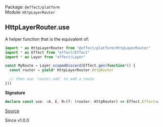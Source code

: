 Package: `@effect/platform`<br />
Module: `HttpLayerRouter`<br />

## HttpLayerRouter.use

A helper function that is the equivalent of:

```ts
import * as HttpLayerRouter from "@effect/platform/HttpLayerRouter"
import * as Effect from "effect/Effect"
import * as Layer from "effect/Layer"

const MyRoute = Layer.scopedDiscard(Effect.gen(function*() {
  const router = yield* HttpLayerRouter.HttpRouter

  // then use `router.add` to add a route
}))
```

**Signature**

```ts
declare const use: <A, E, R>(f: (router: HttpRouter) => Effect.Effect<A, E, R>) => Layer.Layer<never, E, HttpRouter | Exclude<R, Scope.Scope>>
```

[Source](https://github.com/Effect-TS/effect/tree/main/packages/platform/src/HttpLayerRouter.ts#L255)

Since v1.0.0